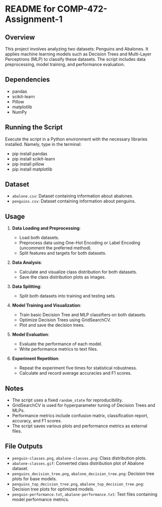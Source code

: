 # README for COMP-472-Assignment-1

## Overview
This project involves analyzing two datasets: Penguins and Abalones. It applies machine learning models such as Decision Trees and Multi-Layer Perceptrons (MLP) to classify these datasets. The script includes data preprocessing, model training, and performance evaluation.

## Dependencies
- pandas
- scikit-learn
- Pillow
- matplotlib
- NumPy

## Running the Script
Execute the script in a Python environment with the necessary libraries installed. 
Namely, type in the terminal: 
- pip install pandas
- pip install scikit-learn
- pip install pillow
- pip install matplotlib

## Dataset
- `abalone.csv`: Dataset containing information about abalones.
- `penguins.csv`: Dataset containing information about penguins.

## Usage

1. **Data Loading and Preprocessing**:
   - Load both datasets.
   - Preprocess data using One-Hot Encoding or Label Encoding (uncomment the preferred method).
   - Split features and targets for both datasets.

2. **Data Analysis**:
   - Calculate and visualize class distribution for both datasets.
   - Save the class distribution plots as images.

3. **Data Splitting**:
   - Split both datasets into training and testing sets.

4. **Model Training and Visualization**:
   - Train basic Decision Tree and MLP classifiers on both datasets.
   - Optimize Decision Trees using GridSearchCV.
   - Plot and save the decision trees.

5. **Model Evaluation**:
   - Evaluate the performance of each model.
   - Write performance metrics to text files.

6. **Experiment Repetition**:
   - Repeat the experiment five times for statistical robustness.
   - Calculate and record average accuracies and F1 scores.

## Notes
- The script uses a fixed `random_state` for reproducibility.
- GridSearchCV is used for hyperparameter tuning of Decision Trees and MLPs.
- Performance metrics include confusion matrix, classification report, accuracy, and F1 scores.
- The script saves various plots and performance metrics as external files.

## File Outputs
- `penguin-classes.png`, `abalone-classes.png`: Class distribution plots.
- `abalone-classes.gif`: Converted class distribution plot of Abalone dataset.
- `penguins_decision_tree.png`, `abalone_decision_tree.png`: Decision tree plots for base models.
- `penguins_top_decision_tree.png`, `abalone_top_decision_tree.png`: Decision tree plots for optimized models.
- `penguin-performance.txt`, `abalone-performance.txt`: Text files containing model performance metrics.


